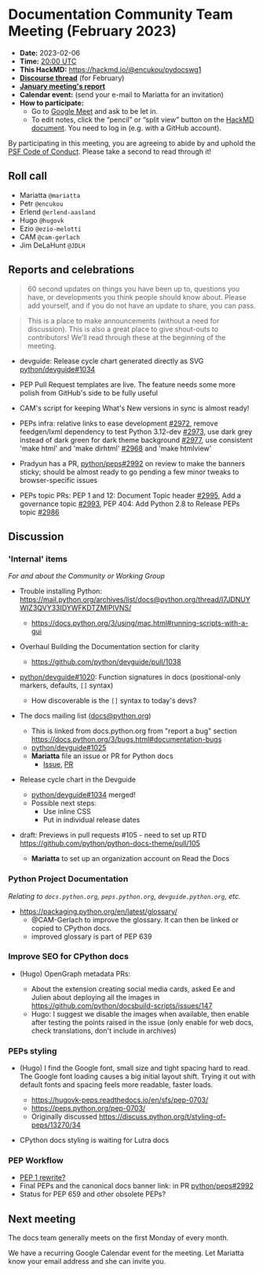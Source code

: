 # Documentation Community Team Meeting (February 2023)

- **Date:** 2023-02-06 
- **Time:** [20:00 UTC](https://arewemeetingyet.com/UTC/2023-01-09/20:00/Docs%20Meeting) 
- **This HackMD:** https://hackmd.io/@encukou/pydocswg1
- [**Discourse thread**](https://discuss.python.org/t/documentation-community-meeting-february-6-2023/23320) (for February)
- [**January meeting's report**](https://docs-community.readthedocs.io/en/latest/monthly-meeting/2023-01.html)
- **Calendar event:** (send your e-mail to Mariatta for an invitation)
- **How to participate:**
  -  Go to [Google Meet](https://meet.google.com/dii-qrzf-wkw) and ask to be let in.
  -  To edit notes, click the “pencil” or “split view” button on the [HackMD document](https://hackmd.io/@encukou/pydocswg1). You need to log in (e.g. with a GitHub account).

By participating in this meeting, you are agreeing to abide by and uphold the [PSF Code of Conduct](https://www.python.org/psf/codeofconduct/).
Please take a second to read through it!

## Roll call

- Mariatta `@mariatta`
- Petr `@encukou`
- Erlend `@erlend-aasland`
- Hugo `@hugovk`
- Ezio `@ezio-melotti`
- CAM `@cam-gerlach`
- Jim DeLaHunt `@JDLH`


## Reports and celebrations

> 60 second updates on things you have been up to, questions you have, or developments you think people should know about. Please add yourself, and if you do not have an update to share, you can pass.
> 

> This is a place to make announcements (without a need for discussion). This is also a great place to give shout-outs to contributors! We'll read through these at the beginning of the meeting.

* devguide: Release cycle chart generated directly as SVG [python/devguide#1034](https://github.com/python/devguide/pull/1034)

* PEP Pull Request templates are live. The feature needs some more polish from GitHub's side to be fully useful

* CAM's script for keeping What's New versions in sync is almost ready!

* PEPs infra: relative links to ease development [#2972](https://github.com/python/peps/pull/2972), remove feedgen/lxml dependency to test Python 3.12-dev [#2973], use dark grey instead of dark green for dark theme background [#2977], use consistent 'make html' and 'make dirhtml' [#2968] and 'make htmlview'

* Pradyun has a PR, [python/peps#2992](https://github.com/python/peps/pull/2992) on review to make the banners sticky; should be almost ready to go pending a few minor tweaks to browser-specific issues

* PEPs topic PRs: PEP 1 and 12: Document Topic header [#2995], Add a governance topic [#2993], PEP 404: Add Python 2.8 to Release PEPs topic [#2986]

[#2972]: https://github.com/python/peps/pull/2972
[#2973]: https://github.com/python/peps/pull/2973
[#2977]: https://github.com/python/peps/pull/2977
[#2968]: https://github.com/python/peps/pull/2968
[#2995]: https://github.com/python/peps/pull/2995
[#2993]: https://github.com/python/peps/pull/2993
[#2986]: https://github.com/python/peps/pull/2986




## Discussion

### 'Internal' items

*For and about the Community or Working Group*

- Trouble installing Python: https://mail.python.org/archives/list/docs@python.org/thread/I7JDNUYWIZ3QVY33IDYWFKDTZMIPIVNS/
  - https://docs.python.org/3/using/mac.html#running-scripts-with-a-gui

- Overhaul Building the Documentation section for clarity
  - https://github.com/python/devguide/pull/1038

- [python/devguide#1020](https://github.com/python/devguide/issues/1020): Function signatures in docs (positional-only markers, defaults, `[]` syntax)
  - How discoverable is the `[]` syntax to today's devs?
 
- The docs mailing list (docs@python.org)
    - This is linked from docs.python.org from "report a bug" section https://docs.python.org/3/bugs.html#documentation-bugs
    - [python/devguide#1025](https://github.com/python/devguide/pull/1025)
    - **Mariatta** file an issue or PR for Python docs
      - [Issue](https://github.com/python/cpython/issues/101616), [PR](https://github.com/python/cpython/pull/101617)

* Release cycle chart in the Devguide
  * [python/devguide#1034](https://github.com/python/devguide/pull/1034) merged!
  * Possible next steps:
    * Use inline CSS
    * Put in individual release dates

* draft: Previews in pull requests #105 - need to set up RTD
https://github.com/python/python-docs-theme/pull/105
  * **Mariatta** to set up an organization account on Read the Docs


### Python Project Documentation

*Relating to `docs.python.org`, `peps.python.org`, `devguide.python.org`, etc.*

* https://packaging.python.org/en/latest/glossary/
  * @CAM-Gerlach to improve the glossary. It can then be linked or copied to CPython docs.
  * improved glossary is part of PEP 639

### Improve SEO for CPython docs

* (Hugo) OpenGraph metadata PRs:

  * About the extension creating social media cards, asked Ee and Julien about deploying all the images in https://github.com/python/docsbuild-scripts/issues/147
  * Hugo: I suggest we disable the images when available, then enable after testing the points raised in the issue (only enable for web docs, check translations, don't include in archives)

### PEPs styling

* (Hugo) I find the Google font, small size and tight spacing hard to read. The Google font loading causes a big initial layout shift. Trying it out with default fonts and spacing feels more readable, faster loads.
  * https://hugovk-peps.readthedocs.io/en/sfs/pep-0703/
  * https://peps.python.org/pep-0703/
  * Originally discussed https://discuss.python.org/t/styling-of-peps/13270/34

* CPython docs styling is waiting for Lutra docs

### PEP Workflow

* [PEP 1 rewrite?](https://discuss.python.org/t/21068/26)
* Final PEPs and the canonical docs banner link: in PR [python/peps#2992](https://github.com/python/peps/pull/2992)
* Status for PEP 659 and other obsolete PEPs?


## Next meeting

The docs team generally meets on the first Monday of every month.

We have a recurring Google Calendar event for the meeting.
Let Mariatta know your email address and she can invite you.

